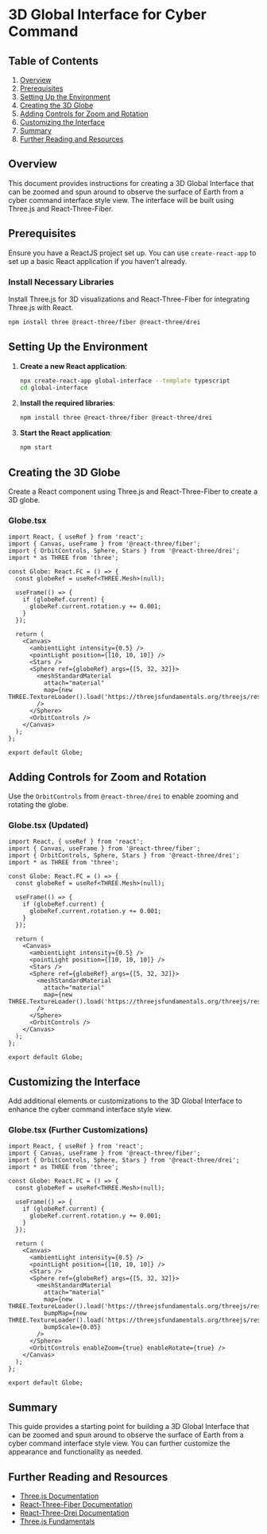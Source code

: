 
# 3D Global Interface for Cyber Command

## Table of Contents
1. [Overview](#overview)
2. [Prerequisites](#prerequisites)
3. [Setting Up the Environment](#setting-up-the-environment)
4. [Creating the 3D Globe](#creating-the-3d-globe)
5. [Adding Controls for Zoom and Rotation](#adding-controls-for-zoom-and-rotation)
6. [Customizing the Interface](#customizing-the-interface)
7. [Summary](#summary)
8. [Further Reading and Resources](#further-reading-and-resources)

## Overview

This document provides instructions for creating a 3D Global Interface that can be zoomed and spun around to observe the surface of Earth from a cyber command interface style view. The interface will be built using Three.js and React-Three-Fiber.

## Prerequisites

Ensure you have a ReactJS project set up. You can use `create-react-app` to set up a basic React application if you haven't already.

### Install Necessary Libraries

Install Three.js for 3D visualizations and React-Three-Fiber for integrating Three.js with React.

```sh
npm install three @react-three/fiber @react-three/drei
```

## Setting Up the Environment

1. **Create a new React application**:
   ```sh
   npx create-react-app global-interface --template typescript
   cd global-interface
   ```

2. **Install the required libraries**:
   ```sh
   npm install three @react-three/fiber @react-three/drei
   ```

3. **Start the React application**:
   ```sh
   npm start
   ```

## Creating the 3D Globe

Create a React component using Three.js and React-Three-Fiber to create a 3D globe.

### Globe.tsx

```tsx
import React, { useRef } from 'react';
import { Canvas, useFrame } from '@react-three/fiber';
import { OrbitControls, Sphere, Stars } from '@react-three/drei';
import * as THREE from 'three';

const Globe: React.FC = () => {
  const globeRef = useRef<THREE.Mesh>(null);

  useFrame(() => {
    if (globeRef.current) {
      globeRef.current.rotation.y += 0.001;
    }
  });

  return (
    <Canvas>
      <ambientLight intensity={0.5} />
      <pointLight position={[10, 10, 10]} />
      <Stars />
      <Sphere ref={globeRef} args={[5, 32, 32]}>
        <meshStandardMaterial
          attach="material"
          map={new THREE.TextureLoader().load('https://threejsfundamentals.org/threejs/resources/images/earth.jpg')}
        />
      </Sphere>
      <OrbitControls />
    </Canvas>
  );
};

export default Globe;
```

## Adding Controls for Zoom and Rotation

Use the `OrbitControls` from `@react-three/drei` to enable zooming and rotating the globe.

### Globe.tsx (Updated)

```tsx
import React, { useRef } from 'react';
import { Canvas, useFrame } from '@react-three/fiber';
import { OrbitControls, Sphere, Stars } from '@react-three/drei';
import * as THREE from 'three';

const Globe: React.FC = () => {
  const globeRef = useRef<THREE.Mesh>(null);

  useFrame(() => {
    if (globeRef.current) {
      globeRef.current.rotation.y += 0.001;
    }
  });

  return (
    <Canvas>
      <ambientLight intensity={0.5} />
      <pointLight position={[10, 10, 10]} />
      <Stars />
      <Sphere ref={globeRef} args={[5, 32, 32]}>
        <meshStandardMaterial
          attach="material"
          map={new THREE.TextureLoader().load('https://threejsfundamentals.org/threejs/resources/images/earth.jpg')}
        />
      </Sphere>
      <OrbitControls />
    </Canvas>
  );
};

export default Globe;
```

## Customizing the Interface

Add additional elements or customizations to the 3D Global Interface to enhance the cyber command interface style view.

### Globe.tsx (Further Customizations)

```tsx
import React, { useRef } from 'react';
import { Canvas, useFrame } from '@react-three/fiber';
import { OrbitControls, Sphere, Stars } from '@react-three/drei';
import * as THREE from 'three';

const Globe: React.FC = () => {
  const globeRef = useRef<THREE.Mesh>(null);

  useFrame(() => {
    if (globeRef.current) {
      globeRef.current.rotation.y += 0.001;
    }
  });

  return (
    <Canvas>
      <ambientLight intensity={0.5} />
      <pointLight position={[10, 10, 10]} />
      <Stars />
      <Sphere ref={globeRef} args={[5, 32, 32]}>
        <meshStandardMaterial
          attach="material"
          map={new THREE.TextureLoader().load('https://threejsfundamentals.org/threejs/resources/images/earth.jpg')}
          bumpMap={new THREE.TextureLoader().load('https://threejsfundamentals.org/threejs/resources/images/earthbump.jpg')}
          bumpScale={0.05}
        />
      </Sphere>
      <OrbitControls enableZoom={true} enableRotate={true} />
    </Canvas>
  );
};

export default Globe;
```

## Summary

This guide provides a starting point for building a 3D Global Interface that can be zoomed and spun around to observe the surface of Earth from a cyber command interface style view. You can further customize the appearance and functionality as needed.

## Further Reading and Resources

- [Three.js Documentation](https://threejs.org/docs/index.html#manual/en/introduction/Creating-a-scene)
- [React-Three-Fiber Documentation](https://docs.pmnd.rs/react-three-fiber/getting-started/introduction)
- [React-Three-Drei Documentation](https://github.com/pmndrs/drei)
- [Three.js Fundamentals](https://threejsfundamentals.org/)
